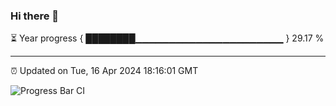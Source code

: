 ### Hi there 👋

⏳ Year progress { ████████▁▁▁▁▁▁▁▁▁▁▁▁▁▁▁▁▁▁▁▁▁▁ } 29.17 %

---

⏰ Updated on Tue, 16 Apr 2024 18:16:01 GMT

![Progress Bar CI](https://github.com/liununu/liununu/workflows/Progress%20Bar%20CI/badge.svg)
